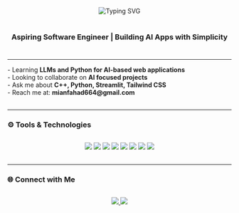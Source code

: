 <p align="center">
  <img 
    src="https://readme-typing-svg.demolab.com?font=Fira+Code&weight=700&pause=1000&color=06B6D6&center=true&vCenter=true&width=700&height=80&lines=Hi+I'm+Muhammad+Fahad;AI+Web+App+Developer;Python+%7C+Streamlit+Enthusiast;DSA+Lover+%26+Problem+Solver;C%2B%2B+Developer,Bash+Scripting" 
    alt="Typing SVG" 
  />
</p>

<h3 align="center" style="margin-top: 40px; margin-bottom: 40px;">Aspiring Software Engineer | Building AI Apps with Simplicity</h3>

---

<div style="margin-bottom: 30px;">
- Learning <b>LLMs and Python for AI-based web applications</b><br>
- Looking to collaborate on <b>AI focused projects</b><br>
- Ask me about <b>C++, Python, Streamlit, Tailwind CSS</b><br>
- Reach me at: <b>mianfahad664@gmail.com</b>
</div>

---

### ⚙️ Tools & Technologies
<p align="center" style="margin-top: 30px; margin-bottom: 30px;">
  <img src="https://img.shields.io/badge/C++-00599C?style=for-the-badge&logo=cplusplus&logoColor=white"/>
  <img src="https://img.shields.io/badge/Python-3776AB?style=for-the-badge&logo=python&logoColor=white"/>
  <img src="https://img.shields.io/badge/Flask-000000?style=for-the-badge&logo=flask&logoColor=white"/>
  <img src="https://img.shields.io/badge/FastAPI-009688?style=for-the-badge&logo=fastapi&logoColor=white"/>
  <img src="https://img.shields.io/badge/Streamlit-FF4B4B?style=for-the-badge&logo=streamlit&logoColor=white"/>
  <img src="https://img.shields.io/badge/TailwindCSS-06B6D4?style=for-the-badge&logo=tailwind-css&logoColor=white"/>
  <img src="https://img.shields.io/badge/Replit-667881?style=for-the-badge&logo=replit&logoColor=white"/>
  <img src="https://img.shields.io/badge/Assembly-6E4C13?style=for-the-badge&logoColor=white"/>
</p>

---

### 🌐 Connect with Me
<p align="center" style="margin-top: 30px;">
  <a href="https://www.linkedin.com/in/muhammad-fahad-136436291" target="_blank">
    <img src="https://img.shields.io/badge/LinkedIn-0A66C2?style=for-the-badge&logo=linkedin&logoColor=white"/>
  </a>
  <a href="mailto:mianfahad664@gmail.com">
    <img src="https://img.shields.io/badge/Gmail-EA4335?style=for-the-badge&logo=gmail&logoColor=white"/>
  </a>
</p>
